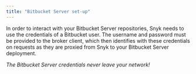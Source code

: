 ```yaml
---
title: "Bitbucket Server set-up"
---
```


In order to interact with your Bitbucket Server repositories, Snyk needs to use the credentials of a Bitbucket user. The username and password must be provided to the broker client, which then identifies with these credentials on requests as they are proxied from Snyk to your Bitbucket Server deployment.

*The Bitbucket Server credentials never leave your network!*
